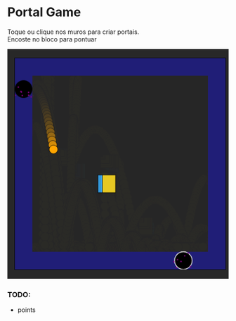 # Portal Game
Toque ou clique nos muros para criar portais.  
Encoste no bloco para pontuar

![alt text](https://github.com/abac-axi/portals/blob/main/game.png?raw=true)


### TODO:
- points